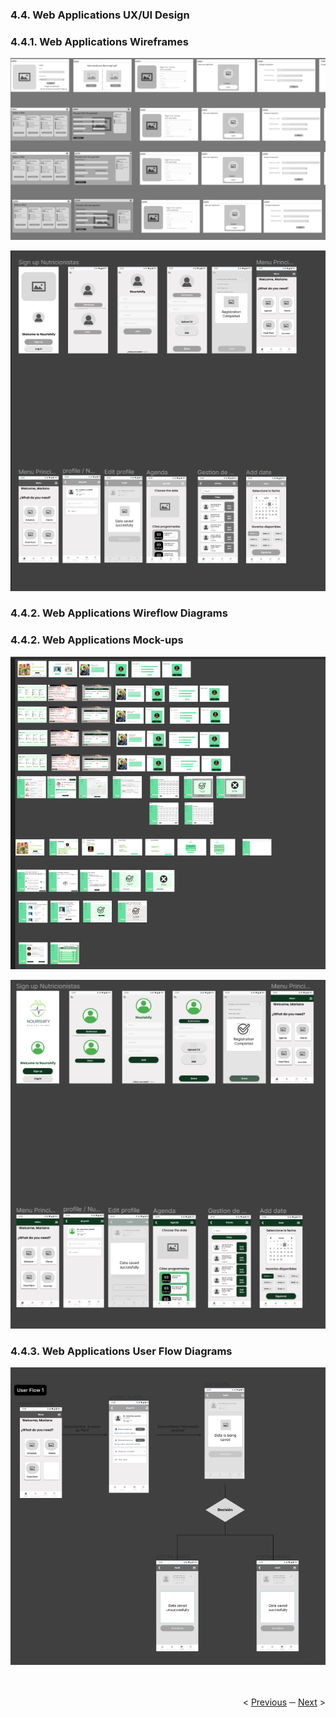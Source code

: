 <h3>4.4. Web Applications UX/UI Design</h3>
<h3>4.4.1. Web Applications Wireframes</h3>
 <p align ="center">
            <img src="../images/web-app-design/wireframes1.png">
</p>
 <p align ="center">
            <img src="../images/web-app-design/wireframes-mobile.png">
</p>
<h3>4.4.2. Web Applications Wireflow Diagrams</h3>
<h3>4.4.2. Web Applications Mock-ups</h3>
      <p align ="center">
      <img src="../images/web-app-design/mockups-web.png">
      </p>
 <p align ="center">
      <img src="../images/web-app-design/mockups-mobile.png">
      </p>
<h3>4.4.3. Web Applications User Flow Diagrams</h3>
 <p align ="center">
      <img src="../images/web-app-design/userflow.png">
      </p>
<div display="flex" align="right" >
   </br></br>
   &lt;
   <a href="./3-landing-page-ui-design.md">Previous</a>
   &boxh;
   <a href="./5-web-app-prototyping.md">Next</a>
   &gt;
   </br></br>
</div>
